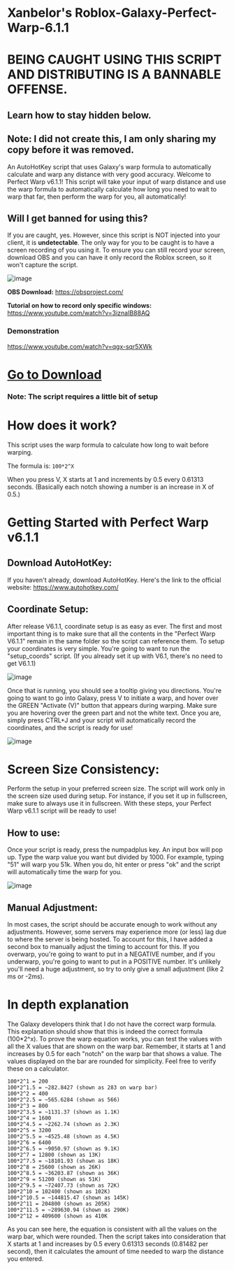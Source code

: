 # Xanbelor's Roblox-Galaxy-Perfect-Warp-6.1.1

# BEING CAUGHT USING THIS SCRIPT AND DISTRIBUTING IS A BANNABLE OFFENSE. 
## Learn how to stay hidden below.

## Note: I did not create this, I am only sharing my copy before it was removed.

An AutoHotKey script that uses Galaxy's warp formula to automatically calculate and warp any distance with very good accuracy.
Welcome to Perfect Warp v6.1.1! This script will take your input of warp distance and use the warp formula to automatically
calculate how long you need to wait to warp that far, then perform the warp for you, all automatically!


## Will I get banned for using this?
If you are caught, yes. However, since this script is NOT injected into your client, it is **undetectable**. The only way
for you to be caught is to have a screen recording of you using it. To ensure you can still record your screen, download
OBS and you can have it only record the Roblox screen, so it won't capture the script.

![image](https://github.com/user-attachments/assets/04ab5ccc-b0ed-4911-8036-118c7bdf6345)


**OBS Download:** https://obsproject.com/

**Tutorial on how to record only specific windows:** https://www.youtube.com/watch?v=3iznaIB88AQ


### Demonstration
https://www.youtube.com/watch?v=qgx-sqr5XWk

# [Go to Download](https://github.com/Aerospace911/Roblox-Galaxy-Xanbelor-s-Perfect-Warp-6.1.1/releases/tag/PW6.1.1)
### Note: The script requires a little bit of setup

# How does it work?
This script uses the warp formula to calculate how long to wait before warping.

The formula is: `100*2^X`

When you press V, X starts at 1 and increments by 0.5 every 0.61313 seconds. (Basically each notch showing a number is an increase in X of 0.5.)

# Getting Started with Perfect Warp v6.1.1

## Download AutoHotKey:
If you haven't already, download AutoHotKey. Here's the link to the official website:
https://www.autohotkey.com/

## Coordinate Setup:

After release V6.1.1, coordinate setup is as easy as ever. The first and most important thing
is to make sure that all the contents in the "Perfect Warp V6.1.1" remain in the same folder
so the script can reference them. To setup your coordinates is very simple. You're going to want
to run the "setup_coords" script. (If you already set it up with V6.1, there's no need to get V6.1.1)


![image](https://github.com/user-attachments/assets/0809fff9-8fa3-4bf7-b3dd-d1dc7949e4a3)


Once that is running, you should see a tooltip giving you directions. You're going to want to
go into Galaxy, press V to initiate a warp, and hover over the GREEN "Activate (V)" button that appears during warping. 
Make sure you are hovering over the green part and not the white text. Once you are, simply press CTRL+J and
your script will automatically record the coordinates, and the script is ready for use!


![image](https://github.com/user-attachments/assets/3af5f6bf-7bab-4229-ae8c-e912f6e97821)


# Screen Size Consistency:

Perform the setup in your preferred screen size.
The script will work only in the screen size used during setup. For instance, if you set it up in fullscreen, make sure to always use it in fullscreen.
With these steps, your Perfect Warp v6.1.1 script will be ready to use!

## How to use:
Once your script is ready, press the numpadplus key. An input box will pop up. Type the warp value you want but
divided by 1000. For example, typing "51" will warp you 51k. When you do, hit enter or press "ok" and the script will
automatically time the warp for you.

![image](https://github.com/user-attachments/assets/7ceca504-f159-40cb-9cf8-e88995b969d8)



## Manual Adjustment:
In most cases, the script should be accurate enough to work without any adjustments. However, some servers may experience
more (or less) lag due to where the server is being hosted. To account for this, I have added a second box to manually
adjust the timing to account for this. If you overwarp, you're going to want to put in a NEGATIVE number, and if you
underwarp, you're going to want to put in a POSITIVE number. It's unlikely you'll need a huge adjustment, so try to
only give a small adjustment (like 2 ms or -2ms).

# In depth explanation
The Galaxy developers think that I do not have the correct warp formula. This explanation should show that this is indeed the correct formula (100*2^x).
To prove the warp equation works, you can test the values with all the X values that are shown on the warp bar. Remember, it starts at 1 and
increases by 0.5 for each "notch" on the warp bar that shows a value. The values displayed on the bar are rounded for simplicity.
Feel free to verify these on a calculator.

```
100*2^1 = 200
100*2^1.5 = ~282.8427 (shown as 283 on warp bar)
100*2^2 = 400
100*2^2.5 = ~565.6284 (shown as 566)
100*2^3 = 800
100*2^3.5 = ~1131.37 (shown as 1.1K)
100*2^4 = 1600
100*2^4.5 = ~2262.74 (shown as 2.3K)
100*2^5 = 3200
100*2^5.5 = ~4525.48 (shown as 4.5K)
100*2^6 = 6400
100*2^6.5 = ~9050.97 (shown as 9.1K)
100*2^7 = 12800 (shown as 13K)
100*2^7.5 = ~18101.93 (shown as 18K)
100*2^8 = 25600 (shown as 26K)
100*2^8.5 = ~36203.87 (shown as 36K)
100*2^9 = 51200 (shown as 51K)
100*2^9.5 = ~72407.73 (shown as 72K)
100*2^10 = 102400 (shown as 102K)
100*2^10.5 = ~144815.47 (shown as 145K)
100*2^11 = 204800 (shown as 205K)
100*2^11.5 = ~289630.94 (shown as 290K)
100*2^12 = 409600 (shown as 410K
```
As you can see here, the equation is consistent with all the values on the warp bar, which were rounded. Then the script takes into
consideration that X starts at 1 and increases by 0.5 every 0.61313 seconds (0.81482 per second), then it calculates the amount of time
needed to warp the distance you entered. 
